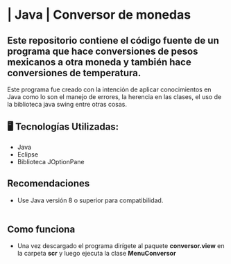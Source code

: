 # | Java | Conversor de monedas

## Este repositorio contiene el código fuente de un programa que hace conversiones de pesos mexicanos a otra moneda y también hace conversiones de temperatura.
  Este programa fue creado con la intención de aplicar conocimientos en Java como lo son el manejo de errores, la herencia en las clases, el uso de la biblioteca java swing entre otras cosas.
  
## 🖥️ Tecnologías Utilizadas:
- Java
- Eclipse
- Biblioteca JOptionPane

## Recomendaciones
- Use Java versión 8 o superior para compatibilidad. </br></br>
## Como funciona
-  Una vez descargado el programa dirígete al paquete <strong>conversor.view</strong> en la carpeta <strong>scr</strong> y luego ejecuta la clase <strong>MenuConversor</strong>
